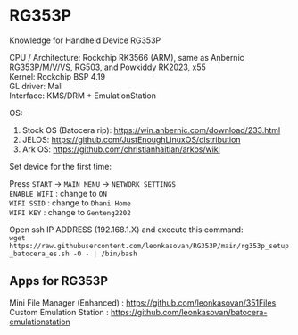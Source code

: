 # RG353P
Knowledge for Handheld Device RG353P

CPU / Architecture: Rockchip RK3566 (ARM), same as Anbernic RG353P/M/V/VS, RG503, and Powkiddy RK2023, x55  
Kernel: Rockchip BSP 4.19  
GL driver: Mali  
Interface: KMS/DRM + EmulationStation  

OS:
1. Stock OS (Batocera rip): https://win.anbernic.com/download/233.html  
2. JELOS: https://github.com/JustEnoughLinuxOS/distribution
3. Ark OS: https://github.com/christianhaitian/arkos/wiki  

Set device for the first time:  

Press `START` -> `MAIN MENU` -> `NETWORK SETTINGS`  
`ENABLE WIFI` : change to `ON`  
`WIFI SSID` : change to `Dhani Home`  
`WIFI KEY` : change to `Genteng2202`  

Open ssh IP ADDRESS (192.168.1.X) and execute this command:  
`wget https://raw.githubusercontent.com/leonkasovan/RG353P/main/rg353p_setup_batocera_es.sh -O - | /bin/bash`  

## Apps for RG353P
Mini File Manager (Enhanced) : https://github.com/leonkasovan/351Files  
Custom Emulation Station : https://github.com/leonkasovan/batocera-emulationstation
